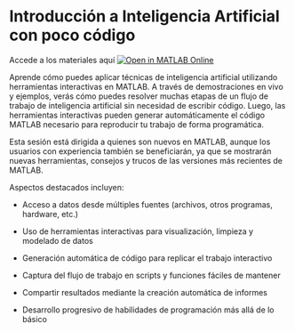 # Introducción a Inteligencia Artificial con poco código

Accede a los materiales aquí [![Open in MATLAB Online](https://www.mathworks.com/images/responsive/global/open-in-matlab-online.svg)](https://matlab.mathworks.com/open/github/v1?repo=gabyarellano/Seminario_LowCodeAI&file=VirtualSensorModel.mlx)

Aprende cómo puedes aplicar técnicas de inteligencia artificial utilizando 
herramientas interactivas en MATLAB. A través de demostraciones en vivo y 
ejemplos, verás cómo puedes resolver muchas etapas de un flujo de trabajo 
de inteligencia artificial sin necesidad de escribir código. 
Luego, las herramientas interactivas pueden generar automáticamente el 
código MATLAB necesario para reproducir tu trabajo de forma programática. 

Esta sesión está dirigida a quienes son nuevos en MATLAB, aunque los usuarios
 con experiencia también se beneficiarán, ya que se mostrarán nuevas 
herramientas, consejos y trucos de las versiones más recientes de MATLAB.

Aspectos destacados incluyen:

* Acceso a datos desde múltiples fuentes (archivos, otros programas, hardware, etc.)

* Uso de herramientas interactivas para visualización, limpieza y modelado de datos

* Generación automática de código para replicar el trabajo interactivo

* Captura del flujo de trabajo en scripts y funciones fáciles de mantener

* Compartir resultados mediante la creación automática de informes

* Desarrollo progresivo de habilidades de programación más allá de lo básico
